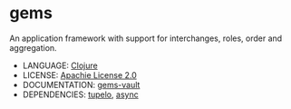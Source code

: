 # gems

An application framework with support for interchanges, roles, order and aggregation.

* LANGUAGE: [Clojure](https://clojure.org/)
* LICENSE: [Apachie License 2.0](https://www.apache.org/licenses/LICENSE-2.0)
* DOCUMENTATION: [gems-vault](https://github.com/laforge49/gems/tree/main/gems-vault/main.md)
* DEPENDENCIES: [tupelo](https://github.com/cloojure/tupelo), [async](https://github.com/clojure/core.async)


